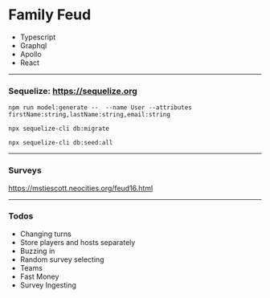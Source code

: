 # Family Feud

- Typescript
- Graphql
- Apollo
- React

---

### Sequelize: https://sequelize.org

```
npm run model:generate --  --name User --attributes firstName:string,lastName:string,email:string

npx sequelize-cli db:migrate

npx sequelize-cli db:seed:all
```

---

### Surveys

https://mstiescott.neocities.org/feud16.html

---

### Todos

- Changing turns
- Store players and hosts separately
- Buzzing in
- Random survey selecting
- Teams
- Fast Money
- Survey Ingesting
